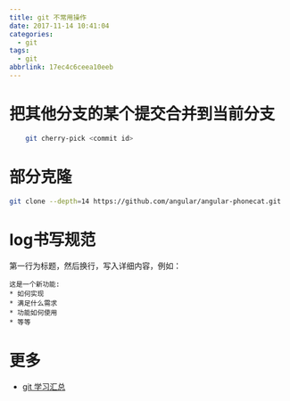 ```yaml
---
title: git 不常用操作
date: 2017-11-14 10:41:04
categories:
  - git
tags:
  - git
abbrlink: 17ec4c6ceea10eeb
---
```


# 把其他分支的某个提交合并到当前分支

```sh
    git cherry-pick <commit id>
```

# 部分克隆

```sh
git clone --depth=14 https://github.com/angular/angular-phonecat.git
```

# log书写规范

第一行为标题，然后换行，写入详细内容，例如：
```
这是一个新功能:
* 如何实现
* 满足什么需求
* 功能如何使用
* 等等
```

# 更多

* [git 学习汇总](http://blog.wangjinle.com/posts/fd56adc47e2516b6.html)
